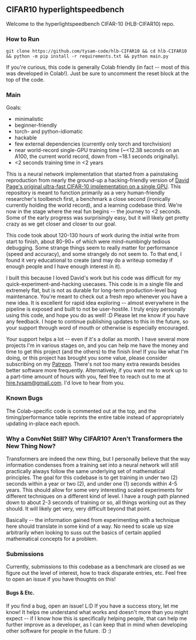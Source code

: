 ## CIFAR10 hyperlightspeedbench
Welcome to the hyperlightspeedbench CIFAR-10 (HLB-CIFAR10) repo.


### How to Run


`git clone https://github.com/tysam-code/hlb-CIFAR10 && cd hlb-CIFAR10 && python -m pip install -r requirements.txt && python main.py`


If you're curious, this code is generally Colab friendly (in fact -- most of this was developed in Colab!). Just be sure to uncomment the reset block at the top of the code.


### Main

Goals: 

* minimalistic
* beginner-friendly
* torch- and python-idiomatic
* hackable 
* few external dependencies (currently only torch and torchvision)
* near world-record single-GPU training time (~<12.38 seconds on an A100, the current world record, down from ~18.1 seconds originally). 
* <2 seconds training time in <2 years 

This is a neural network implementation that started from a painstaking reproduction from nearly the ground-up a hacking-friendly version of [David Page's original ultra-fast CIFAR-10 implementation on a single GPU](https://myrtle.ai/learn/how-to-train-your-resnet/). This repository is meant to function primarily as a very human-friendly researcher's toolbench first, a benchmark a close second (ironically currently holding the world record), and a learning codebase third. We're now in the stage where the real fun begins -- the journey to <2 seconds. Some of the early progress was surprisingly easy, but it will likely get pretty crazy as we get closer and closer to our goal.

This code took about 120-130 hours of work during the initial write from start to finish, about 80-90+ of which were mind-numbingly tedious debugging. Some strange things seem to really matter for performance (speed and accuracy), and some strangely do not seem to. To that end, I found it very educational to create (and may do a writeup someday if enough people and I have enough interest in it). 


I built this because I loved David's work but his code was difficult for my quick-experiment-and-hacking usecases. This code is in a single file and extremely flat, but is not as durable for long-term production-level bug maintenance. You're meant to check out a fresh repo whenever you have a new idea. It is excellent for rapid idea exploring -- almost everywhere in the pipeline is exposed and built to not be user-hostile. I truly enjoy personally using this code, and hope you do as well! :D Please let me know if you have any feedback. I hope to continue publishing updates to this in the future, so your support through word of mouth or otherwise is especially encouraged.


Your support helps a lot -- even if it's a dollar as month. I have several more projects I'm in various stages on, and you can help me have the money and time to get this project (and the others) to the finish line! If you like what I'm doing, or this project has brought you some value, please consider subscribing on my [Patreon](https://www.patreon.com/user/posts?u=83632131). There's not too many extra rewards besides better software more frequently. Alternatively, if you want me to work up to a part-time amount of hours with you, feel free to reach out to me at hire.tysam@gmail.com. I'd love to hear from you.


### Known Bugs

The Colab-specific code is commented out at the top, and the timing/performance table reprints the entire table instead of appropriately updating in-place each epoch.

### Why a ConvNet Still? Why CIFAR10? Aren't Transformers the New Thing Now?


Transformers are indeed the new thing, but I personally believe that the way information condenses from a training set into a neural network will still practically always follow the same underlying set of mathematical principles. The goal for this codebase is to get training in under two (2) seconds within a year or two (2), and under one (1) seconds within 4-5 years. This should allow for some very interesting scaled experiments for different techniques on a different kind of level. I have a rough path planned down to about 2-3 seconds of training or so, all things working out as they should. It will likely get very, very difficult beyond that point.

Basically -- the information gained from experimenting with a technique here should translate in some kind of a way. No need to scale up size arbitrarily when looking to suss out the basics of certain applied mathematical concepts for a problem.


### Submissions

Currently, submissions to this codebase as a benchmark are closed as we figure out the level of interest, how to track disparate entries, etc. Feel free to open an issue if you have thoughts on this!

#### Bugs & Etc.

If you find a bug, open an issue! L:D If you have a success story, let me know! It helps me understand what works and doesn't more than you might expect -- if I know how this is specifically helping people, that can help me further improve as a developer, as I can keep that in mind when developing other software for people in the future. :D :)

